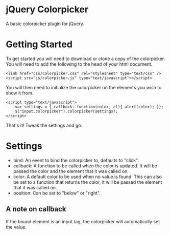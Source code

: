 # jQuery Colorpicker

A basic colorpicker plugin for jQuery.

# Getting Started

To get started you will need to download or clone a copy of the colorpicker.
You will need to add the following to the head of your html document.

    <link href="css/colorpicker.css" rel="stylesheet" type="text/css" />
    <script src="js/colorpicker.js" type="text/javascript"></script>
    
You will then need to initialize the colorpicker on the elements you wish to show it from.

    <script type="text/javascript">
        var settings = { callback: function(color, el){ alert(color); }};
        $("input.colorpicker").colorpicker(settings);
    </script>

That's it! Tweak the settings and go.

# Settings

- bind: An event to bind the colorpicker to, defaults to "click".
- callback: A function to be called when the color is updated. It will be passed the color and the element that it was called on.
- color: A default color to be used when no value is found. This can also be set to a function that returns the color, it will be passed the element that it was called on.
- position: Can be set to "below" or "right".

## A note on callback

If the bound element is an input tag, the colorpicker will automatically set the value.